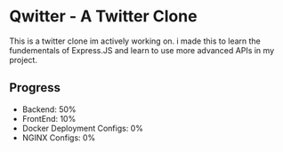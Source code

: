 # Qwitter - A Twitter Clone
This is a twitter clone im actively working on. i made this to learn the fundementals of Express.JS and learn to use more advanced APIs in my project.

## Progress
- Backend: 50%
- FrontEnd: 10%
- Docker Deployment Configs: 0%
- NGINX Configs: 0%
